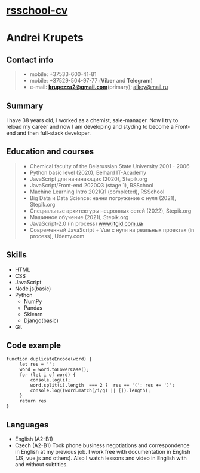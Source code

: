 # __[rsschool-cv](https://AndreiKrupets.github.io/rsschool-cv/)__

# __Andrei Krupets__

## __Contact info__
  >- mobile: +37533-600-41-81
  >- mobile: +37529-504-97-77 (**Viber** and **Telegram**)
  >- e-mail: **krupezza2@gmail.com**(primary); aikey@mail.ru

## __Summary__
I have 38 years old, I worked as a chemist, sale-manager.
Now I try to reload my career and now I am developing and styding to become a Front-end and then full-stack developer.

## __Education and courses__
  >- Chemical faculty of the Belarussian State University 2001 - 2006
  >- Python basic level (2020), Belhard IT-Academy
  >- JavaScript для начинающих (2020), Stepik.org
  >- JavaScript/Front-end 2020Q3 (stage 1), RSSchool
  >- Machine Learning Intro 2021Q1 (completed), RSSchool
  >- Big Data и Data Science: начни погружение с нуля (2021), Stepik.org
  >- Специальные архитектуры нецронных сетей (2022), Stepik.org
  >- Машинное обучение (2021), Stepik.org
  >- JavaScript-2.0 (in process) www.itgid.com.ua
  >- Современный JavaScript + Vue с нуля на реальных проектах (in process), Udemy.com

## __Skills__
   * HTML
   * CSS
   * JavaScript
   * Node.js(basic)
   * Python
      + NumPy
      + Pandas
      + Sklearn
      + Django(basic)
   * Git

## __Code example__

```
function duplicateEncode(word) {
     let res = '';
     word = word.toLowerCase();
     for (let i of word) {
         console.log(i);
         word.split(i).length  === 2 ?  res += '(': res += ')';
         console.log((word.match(/i/g) || []).length);
     }
     return res
}

```
## __Languages__

  * English (A2-B1)
  * Czech (A2-B1)
    Took phone business negotiations and correspondence in English at my previous job.
    I work free with documentation in English (JS, vue.js and others). Also I watch lessons and video in English with and without subtitles.

